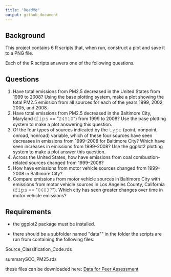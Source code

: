 ```yaml
---
title: "ReadMe"
output: github_document
---
```


## Background
This project contains 6 R scripts that, when run, construct a plot and save it to a PNG file. 

Each of the R scripts answers one of the following questions.

## Questions
1. Have total emissions from PM2.5 decreased in the United States from 1999 to 2008? Using the base plotting system, make a plot showing the total PM2.5 emission from all sources for each of the years 1999, 2002, 2005, and 2008.
2. Have total emissions from PM2.5 decreased in the Baltimore City, Maryland (𝚏𝚒𝚙𝚜 == "𝟸𝟺𝟻𝟷𝟶") from 1999 to 2008? Use the base plotting system to make a plot answering this question.
3. Of the four types of sources indicated by the 𝚝𝚢𝚙𝚎 (point, nonpoint, onroad, nonroad) variable, which of these four sources have seen decreases in emissions from 1999–2008 for Baltimore City? Which have seen increases in emissions from 1999–2008? Use the ggplot2 plotting system to make a plot answer this question.
4. Across the United States, how have emissions from coal combustion-related sources changed from 1999–2008?
5. How have emissions from motor vehicle sources changed from 1999–2008 in Baltimore City?
6. Compare emissions from motor vehicle sources in Baltimore City with emissions from motor vehicle sources in Los Angeles County, California (𝚏𝚒𝚙𝚜 == "𝟶𝟼𝟶𝟹𝟽"). Which city has seen greater changes over time in motor vehicle emissions?


## Requirements
- the ggplot2 package must be installed.

- there should be a subfolder named "data"" in the folder the scripts are run from containing the following files: 

Source_Classification_Code.rds

summarySCC_PM25.rds

these files can be downloaded here: [Data for Peer Assessment](https://d396qusza40orc.cloudfront.net/exdata%2Fdata%2FNEI_data.zip)
